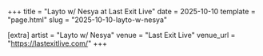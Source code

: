 +++
title = "Layto w/ Nesya at Last Exit Live"
date = 2025-10-10
template = "page.html"
slug = "2025-10-10-layto-w-nesya"

[extra]
artist = "Layto w/ Nesya"
venue = "Last Exit Live"
venue_url = "https://lastexitlive.com/"
+++
